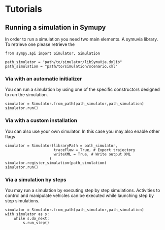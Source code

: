 # Tutorials 

## Running a simulation in Symupy 

In order to run a simulation you need two main elements. A symuvia library. To retrieve one please retrieve the 

```{python}
from sympy.api import Simulator, Simulation 

path_simulator = "path/to/simulator/libSymuVia.dylib"
path_simulation = "path/to/simulation/scenario.xml" 
```

### Via with an automatic initializer 

You can run a simulation by using one of the specific constructors designed to run the simulation. 

```{python}
simulator = Simulator.from_path(path_simulator,path_simulation)
simulator.run()
```

### Via with a custom installation 

You can also use your own simulator. In this case you may also enable other flags

```{python}
simulator = Simulator(libraryPath = path_simulator, 
                      traceFlow = True, # Export trajectory
                      writeXML = True, # Write output XML
                    )
simulator.register_simulation(path_simulation)
simulator.run()
```

### Via a simulation by steps 

You may run a simulation by executing step by step simulations. Activities to control and manipulate vehicles can be executed while launching step by step simulations. 

```{python}
simulator = Simulator.from_path(path_simulator,path_simulation)
with simulator as s: 
    while s.do_next:
        s.run_step()
```